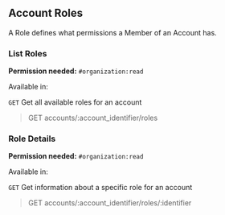 ## Account Roles

A Role defines what permissions a Member of an Account has.

### List Roles

**Permission needed:** `#organization:read`

Available in:



`GET` Get all available roles for an account

> GET accounts/:account_identifier/roles


### Role Details

**Permission needed:** `#organization:read`

Available in:



`GET` Get information about a specific role for an account

> GET accounts/:account_identifier/roles/:identifier

